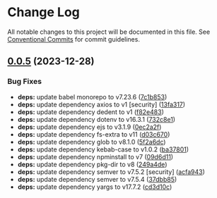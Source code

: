 # Change Log

All notable changes to this project will be documented in this file.
See [Conventional Commits](https://conventionalcommits.org) for commit guidelines.

## [0.0.5](https://github.com/FrontEndLaboratory/pv-cli2.0/compare/v0.0.4...v0.0.5) (2023-12-28)


### Bug Fixes

* **deps:** update babel monorepo to v7.23.6 ([7c1b853](https://github.com/FrontEndLaboratory/pv-cli2.0/commit/7c1b8533fd13a45124f1bddeafcaab991fafa81e))
* **deps:** update dependency axios to v1 [security] ([13fa317](https://github.com/FrontEndLaboratory/pv-cli2.0/commit/13fa3176119b7b855f7ea8e4f0a65e4170a6c52f))
* **deps:** update dependency dedent to v1 ([f82e483](https://github.com/FrontEndLaboratory/pv-cli2.0/commit/f82e48352a9c680603f2139cf8dc8fdba513965d))
* **deps:** update dependency dotenv to v16.3.1 ([732c8e1](https://github.com/FrontEndLaboratory/pv-cli2.0/commit/732c8e11cd13a26d09a9c9bdec7fbb5808b9b20b))
* **deps:** update dependency ejs to v3.1.9 ([0ec2a2f](https://github.com/FrontEndLaboratory/pv-cli2.0/commit/0ec2a2f5ea83e459851d2176ee2781c34a6afdd9))
* **deps:** update dependency fs-extra to v11 ([d03c670](https://github.com/FrontEndLaboratory/pv-cli2.0/commit/d03c670cbf3952128966001ddeb8e81f5c70cba4))
* **deps:** update dependency glob to v8.1.0 ([5f2a6dc](https://github.com/FrontEndLaboratory/pv-cli2.0/commit/5f2a6dce4f2d3688c96d4254977209a4ec5907f5))
* **deps:** update dependency kebab-case to v1.0.2 ([ba37801](https://github.com/FrontEndLaboratory/pv-cli2.0/commit/ba378017f2e6245f12ed0701647b456e2e4f2c0e))
* **deps:** update dependency npminstall to v7 ([09d6d11](https://github.com/FrontEndLaboratory/pv-cli2.0/commit/09d6d11e9800fd7ffd1920a05eba8b3a53b9d028))
* **deps:** update dependency pkg-dir to v8 ([249a4de](https://github.com/FrontEndLaboratory/pv-cli2.0/commit/249a4dee9767683cfe957d9ef7589c696aad3216))
* **deps:** update dependency semver to v7.5.2 [security] ([acfa943](https://github.com/FrontEndLaboratory/pv-cli2.0/commit/acfa9437c1af0984c4bda20ab7c94b93ccae7894))
* **deps:** update dependency semver to v7.5.4 ([37dbb85](https://github.com/FrontEndLaboratory/pv-cli2.0/commit/37dbb85d0337c5b2a6d5c5874921274a0890b5a9))
* **deps:** update dependency yargs to v17.7.2 ([cd3d10c](https://github.com/FrontEndLaboratory/pv-cli2.0/commit/cd3d10cda95fd45e119f147736d741259fc29fb0))
